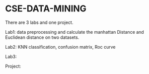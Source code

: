 # CSE-DATA-MINING
There are 3 labs and one project.

Lab1: data preprocessing and calculate the manhattan Distance and Euclidean distance on  two datasets.

Lab2: KNN classification, confusion matrix, Roc curve

Lab3:

Project:

